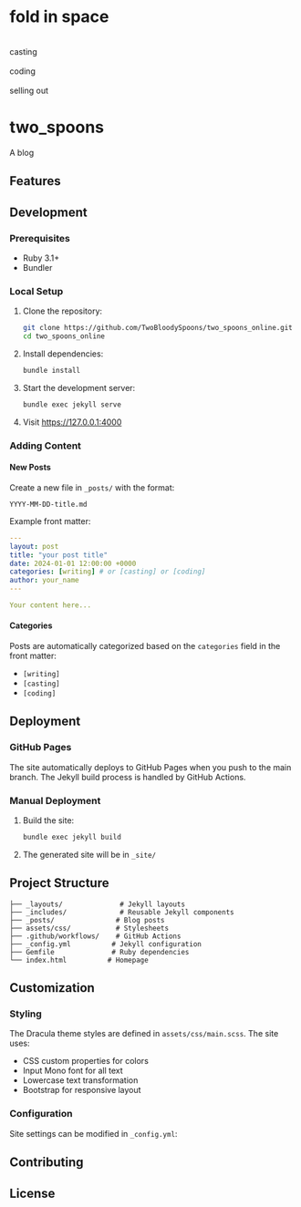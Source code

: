 # fold in space

<div align="left">
<br>
casting
<br><br>
coding
<br><br>
selling out

# two_spoons

A blog

## Features

## Development

### Prerequisites

- Ruby 3.1+
- Bundler

### Local Setup

1. Clone the repository:
   ```bash
   git clone https://github.com/TwoBloodySpoons/two_spoons_online.git
   cd two_spoons_online
   ```

2. Install dependencies:
   ```bash
   bundle install
   ```

3. Start the development server:
   ```bash
   bundle exec jekyll serve
   ```

4. Visit https://127.0.0.1:4000

### Adding Content

#### New Posts

Create a new file in `_posts/` with the format:
```
YYYY-MM-DD-title.md
```

Example front matter:
```yaml
---
layout: post
title: "your post title"
date: 2024-01-01 12:00:00 +0000
categories: [writing] # or [casting] or [coding]
author: your_name
---

Your content here...
```

#### Categories

Posts are automatically categorized based on the `categories` field in the front matter:
- `[writing]` 
- `[casting]` 
- `[coding]`
## Deployment

### GitHub Pages

The site automatically deploys to GitHub Pages when you push to the main branch. The Jekyll build process is handled by GitHub Actions.

### Manual Deployment

1. Build the site:
   ```bash
   bundle exec jekyll build
   ```

2. The generated site will be in `_site/`

## Project Structure

```
├── _layouts/              # Jekyll layouts
├── _includes/             # Reusable Jekyll components
├── _posts/               # Blog posts
├── assets/css/           # Stylesheets
├── .github/workflows/    # GitHub Actions
├── _config.yml          # Jekyll configuration
├── Gemfile              # Ruby dependencies
└── index.html          # Homepage
```

## Customization

### Styling

The Dracula theme styles are defined in `assets/css/main.scss`. The site uses:
- CSS custom properties for colors
- Input Mono font for all text
- Lowercase text transformation
- Bootstrap for responsive layout

### Configuration

Site settings can be modified in `_config.yml`:

## Contributing

## License
